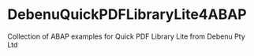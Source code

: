 # DebenuQuickPDFLibraryLite4ABAP
Collection of ABAP examples for Quick PDF Library Lite from Debenu Pty Ltd
